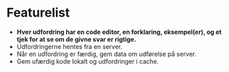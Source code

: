 # Featurelist

-   **Hver udfordring har en code editor, en forklaring, eksempel(er), og et tjek for at se om de givne svar er rigtige.**
-   Udfordringerne hentes fra en server.
-   Når en udfordring er færdig, gem data om udførelse på server.
-   Gem ufærdig kode lokalt og udfordringer i cache.
